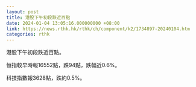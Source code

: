 ```yaml
---
layout: post
title: 港股下午初段跌近百點
date: 2024-01-04 13:05:16.000000000 +08:00
link: https://news.rthk.hk/rthk/ch/component/k2/1734897-20240104.htm
categories: rthk
---
```


港股下午初段跌近百點。

恒指較早時報16552點，跌94點，跌幅近0.6%。

科技指數報3628點，跌約0.5%。
